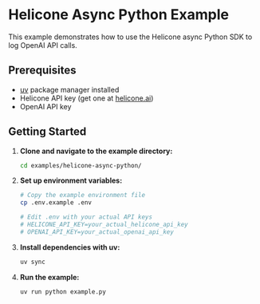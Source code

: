 # Helicone Async Python Example

This example demonstrates how to use the Helicone async Python SDK to log OpenAI API calls.

## Prerequisites

- [uv](https://docs.astral.sh/uv/) package manager installed
- Helicone API key (get one at [helicone.ai](https://helicone.ai))
- OpenAI API key

## Getting Started

1. **Clone and navigate to the example directory:**
   ```bash
   cd examples/helicone-async-python/
   ```

2. **Set up environment variables:**
   ```bash
   # Copy the example environment file
   cp .env.example .env
   
   # Edit .env with your actual API keys
   # HELICONE_API_KEY=your_actual_helicone_api_key
   # OPENAI_API_KEY=your_actual_openai_api_key
   ```

3. **Install dependencies with uv:**
   ```bash
   uv sync
   ```

4. **Run the example:**
   ```bash
   uv run python example.py
   ```